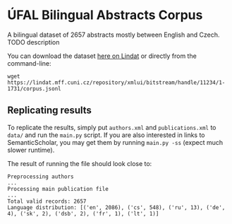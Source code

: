 # ÚFAL Bilingual Abstracts Corpus

A bilingual dataset of 2657 abstracts mostly between English and Czech.
TODO description 

You can download the dataset [here on Lindat](https://lindat.mff.cuni.cz/repository/xmlui/handle/11234/1-1731) or directly from the command-line:

```
wget https://lindat.mff.cuni.cz/repository/xmlui/bitstream/handle/11234/1-1731/corpus.jsonl
```

## Replicating results

To replicate the results, simply put `authors.xml` and `publications.xml` to `data/` and run the `main.py` script.
If you are also interested in links to SemanticScholar, you may get them by running `main.py -ss` (expect much slower runtime).

The result of running the file should look close to:

```
Preprocessing authors
...
Processing main publication file
...
Total valid records: 2657
Language distribution: [('en', 2086), ('cs', 548), ('ru', 13), ('de', 4), ('sk', 2), ('dsb', 2), ('fr', 1), ('lt', 1)]
```
